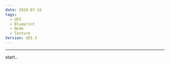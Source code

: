 ```yaml
---
date: 2024-07-16
tags:
  - UE5
  - Blueprint
  - Node
  - Texture
Version: UE5.3
---
```

---
start..